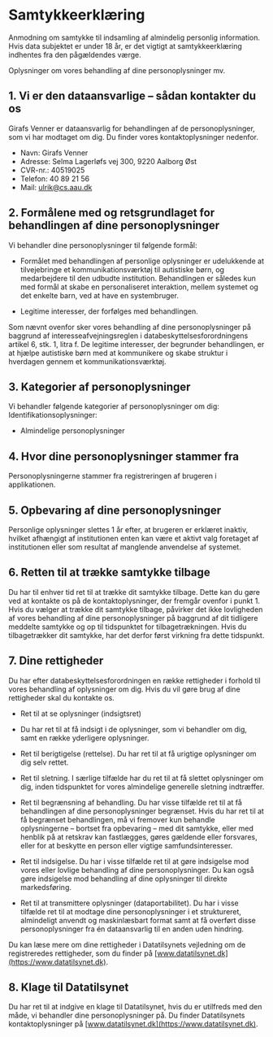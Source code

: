 # Samtykkeerklæring

Anmodning om samtykke til indsamling af almindelig personlig information. Hvis
data subjektet er under 18 år, er det vigtigt at samtykkeerklæring indhentes fra
den pågældendes værge.

Oplysninger om vores behandling af dine personoplysninger mv.

## 1. Vi er den dataansvarlige – sådan kontakter du os

Girafs Venner er dataansvarlig for behandlingen af de personoplysninger, som vi
har modtaget om dig. Du finder vores kontaktoplysninger nedenfor.

- Navn: Girafs Venner
- Adresse: Selma Lagerløfs vej 300, 9220 Aalborg Øst
- CVR-nr.: 40519025
- Telefon: 40 89 21 56
- Mail: ulrik@cs.aau.dk

## 2. Formålene med og retsgrundlaget for behandlingen af dine personoplysninger

Vi behandler dine personoplysninger til følgende formål:

- Formålet med behandlingen af personlige oplysninger er udelukkende at tilvejebringe
  et kommunikationsværktøj til autistiske børn, og medarbejdere til den udbudte
  institution. Behandlingen er således kun med formål at skabe en personaliseret
  interaktion, mellem systemet og det enkelte barn, ved at have en systembruger.

- Legitime interesser, der forfølges med behandlingen.

Som nævnt ovenfor sker vores behandling af dine personoplysninger på baggrund af
interesseafvejningsreglen i databeskyttelsesforordningens artikel 6, stk. 1,
litra f. De legitime interesser, der begrunder behandlingen, er at hjælpe autistiske
børn med at kommunikere og skabe struktur i hverdagen gennem et kommunikationsværktøj.

## 3. Kategorier af personoplysninger

Vi behandler følgende kategorier af personoplysninger om dig: <br>
Identifikationsoplysninger:

- Almindelige personoplysninger

## 4. Hvor dine personoplysninger stammer fra

Personoplysningerne stammer fra registreringen af brugeren i applikationen.

## 5. Opbevaring af dine personoplysninger

Personlige oplysninger slettes 1 år efter, at brugeren er erklæret inaktiv, hvilket
afhængigt af institutionen enten kan være et aktivt valg foretaget af institutionen
eller som resultat af manglende anvendelse af systemet.

## 6. Retten til at trække samtykke tilbage

Du har til enhver tid ret til at trække dit samtykke tilbage. Dette kan du gøre
ved at kontakte os på de kontaktoplysninger, der fremgår ovenfor i punkt 1.
Hvis du vælger at trække dit samtykke tilbage, påvirker det ikke lovligheden af
vores behandling af dine personoplysninger på baggrund af dit tidligere meddelte
samtykke og op til tidspunktet for tilbagetrækningen. Hvis du tilbagetrækker dit
samtykke, har det derfor først virkning fra dette tidspunkt.

## 7. Dine rettigheder

Du har efter databeskyttelsesforordningen en række rettigheder i forhold til vores
behandling af oplysninger om dig. Hvis du vil gøre brug af dine rettigheder skal
du kontakte os.

- Ret til at se oplysninger (indsigtsret)

- Du har ret til at få indsigt i de oplysninger, som vi behandler om dig, samt en
  række yderligere oplysninger.

- Ret til berigtigelse (rettelse). Du har ret til at få urigtige oplysninger om
  dig selv rettet.

- Ret til sletning. I særlige tilfælde har du ret til at få slettet oplysninger
  om dig, inden tidspunktet for vores almindelige generelle sletning indtræffer.

- Ret til begrænsning af behandling. Du har visse tilfælde ret til at få behandlingen
  af dine personoplysninger begrænset. Hvis du har ret til at få begrænset behandlingen,
  må vi fremover kun behandle oplysningerne – bortset fra opbevaring – med dit samtykke,
  eller med henblik på at retskrav kan fastlægges, gøres gældende eller forsvares,
  eller for at beskytte en person eller vigtige samfundsinteresser.

- Ret til indsigelse. Du har i visse tilfælde ret til at gøre indsigelse mod vores
  eller lovlige behandling af dine personoplysninger. Du kan også gøre indsigelse
  mod behandling af dine oplysninger til direkte markedsføring.

- Ret til at transmittere oplysninger (dataportabilitet). Du har i visse tilfælde
  ret til at modtage dine personoplysninger i et struktureret, almindeligt anvendt
  og maskinlæsbart format samt at få overført disse personoplysninger fra én dataansvarlig
  til en anden uden hindring.

Du kan læse mere om dine rettigheder i Datatilsynets vejledning om de registreredes
rettigheder, som du finder på [www.datatilsynet.dk](https://www.datatilsynet.dk).

## 8. Klage til Datatilsynet

Du har ret til at indgive en klage til Datatilsynet, hvis du er utilfreds med den
måde, vi behandler dine personoplysninger på. Du finder Datatilsynets kontaktoplysninger
på [www.datatilsynet.dk](https://www.datatilsynet.dk).
